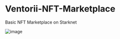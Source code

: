 # Ventorii-NFT-Marketplace

Basic NFT Marketplace on Starknet

![image](https://github.com/Akai-Shuuichi69/Ventorii-NFT-Marketplace/assets/58379261/bf6b55a0-e45e-4376-b141-c6aef2b5013b)

